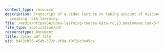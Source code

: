 ```yaml
---
content_type: resource
description: Transcript of a video lecture on taking account of misconceptions and
  avoiding rote learning.
file: /media/https%3A/open-learning-course-data-rc.s3.amazonaws.com/5-95j-teaching-college-level-science-and-engineering-spring-2009/b463cb5645ab572d9f8af8f28c9b05ca_etbY4_d3peg.pdf
file_type: application/pdf
resourcetype: Document
title: 3play pdf file
uid: b463cb56-45ab-572d-9f8a-f8f28c9b05ca
---
```

